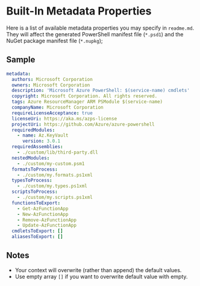 # Built-In Metadata Properties

Here is a list of available metadata properties you may specify in `readme.md`. They will affect the generated PowerShell manifest file (`*.psd1`) and the NuGet package manifest file (`*.nupkg`);

## Sample

```yaml
metadata:
  authors: Microsoft Corporation
  owners: Microsoft Corporation
  description: 'Microsoft Azure PowerShell: $(service-name) cmdlets'
  copyright: Microsoft Corporation. All rights reserved.
  tags: Azure ResourceManager ARM PSModule $(service-name)
  companyName: Microsoft Corporation
  requireLicenseAcceptance: true
  licenseUri: https://aka.ms/azps-license
  projectUri: https://github.com/Azure/azure-powershell
  requiredModules:
    - name: Az.KeyVault
      version: 3.0.1
  requiredAssemblies:
    - ./custom/lib/third-party.dll
  nestedModules:
    - ./custom/my-custom.psm1
  formatsToProcess:
    - ./custom/my.formats.ps1xml
  typesToProcess:
    - ./custom/my.types.ps1xml
  scriptsToProcess:
    - ./custom/my.scripts.ps1xml
  functionsToExport:
    - Get-AzFunctionApp
    - New-AzFunctionApp
    - Remove-AzFunctionApp
    - Update-AzFunctionApp
  cmdletsToExport: []
  aliasesToExport: []
```

## Notes

- Your context will overwrite (rather than append) the default values.
- Use empty array `[]` if you want to overwrite default value with empty.